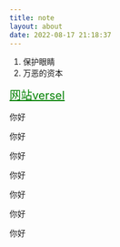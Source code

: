 ```yaml
---
title: note
layout: about
date: 2022-08-17 21:18:37
---
```


1. 保护眼睛
2. 万恶的资本

<a class="btn" target="_blank" rel="noopener" style="font-size:20px; color: green" href="https://vercel.com/dashboard" title="github">网站versel</a>
<p class="note note-primary">你好</p>

<p class="note note-secondary">你好</p>

<p class="note note-success">你好</p>

<p class="note note-danger">你好</p>

<p class="note note-warning">你好</p>

<p class="note note-info">你好</p>

<p class="note note-light">你好</p>
